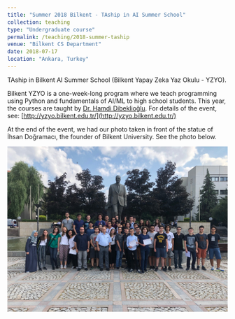 ```yaml
---
title: "Summer 2018 Bilkent - TAship in AI Summer School"
collection: teaching
type: "Undergraduate course"
permalink: /teaching/2018-summer-taship
venue: "Bilkent CS Department"
date: 2018-07-17
location: "Ankara, Turkey"
---
```


TAship in Bilkent AI Summer School (Bilkent Yapay Zeka Yaz Okulu - YZYO). 

Bilkent YZYO is a one-week-long program where we teach programming using Python and fundamentals of AI/ML to high school students. This year, the courses are taught by [Dr. Hamdi Dibeklioğlu](http://www.cs.bilkent.edu.tr/~dibeklioglu/). For details of the event, see: [http://yzyo.bilkent.edu.tr/](http://yzyo.bilkent.edu.tr/)

At the end of the event, we had our photo taken in front of the statue of İhsan Doğramacı, the founder of Bilkent University. See the photo below.

![Bilkent AI Summer School 2018](/images/aisummerschool2018.jpg)
